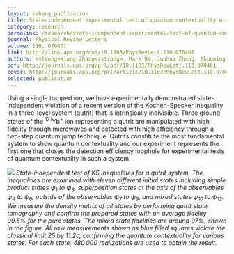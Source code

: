 ```yaml
---
layout: szhang_publication
title: State-independent experimental test of quantum contextuality with a single trapped ion
category: research
permalink: /research/state-independent-experimental-test-of-quantum-contextuality-with-a-single-trapped-ion
journal: Physical Review Letters
volume: 110, 070401
link: http://link.aps.org/doi/10.1103/PhysRevLett.110.070401
authors: <strong>Xiang Zhang</strong>, Mark Um, Junhua Zhang, Shuoming An, Ye Wang, Dong-ling Deng, Chao Shen, Lu-Ming Duan, Kihwan Kim
pdf: http://journals.aps.org/prl/pdf/10.1103/PhysRevLett.110.070401
cover: http://journals.aps.org/prl/article/10.1103/PhysRevLett.110.070401/figures/3/medium
selected: publication
---
```


Using a single trapped ion, we have experimentally demonstrated state-independent violation of a recent version of the Kochen-Specker inequality in a three-level system (qutrit) that is intrinsically indivisible. Three ground states of the <sup>171</sup>Yb<sup>+</sup> ion representing a qutrit are manipulated with high fidelity through microwaves and detected with high efficiency through a two-step quantum jump technique. Qutrits constitute the most fundamental system to show quantum contextuality and our experiment represents the first one that closes the detection efficiency loophole for experimental tests of quantum contextuality in such a system.

![](http://journals.aps.org/prl/article/10.1103/PhysRevLett.110.070401/figures/3/medium)
*State-independent test of KS inequalities for a qutrit system. The inequalities are examined with eleven different initial states including simple product states ψ<sub>1</sub> to ψ<sub>3</sub>, superposition states at the axis of the observables ψ<sub>4</sub> to ψ<sub>6</sub>, outside of the observables ψ<sub>7</sub> to ψ<sub>9</sub>, and mixed states ψ<sub>10</sub> to ψ<sub>12</sub>. We measure the density matrix of all states by performing qutrit state tomography and confirm the prepared states with an average fidelity 99.5% for the pure states. The mixed state fidelities are around 97%, shown in the figure. All raw measurements shown as blue filled squares violate the classical limit 25 by 11.2σ, confirming the quantum contextuality for various states. For each state, 480 000 realizations are used to obtain the result.*